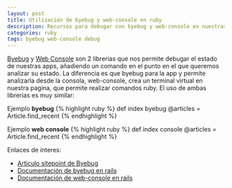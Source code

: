 ```yaml
---
layout: post
title: Utilización de byebug y web-console en ruby
description: Recursos para debugar con byebug y web-console en nuestras apps
categories: ruby
tags: byebug web-console debug
---
```


[Byebug](https://github.com/deivid-rodriguez/byebug) y [Web Console](https://github.com/rails/web-console) son 2 librerias que nos permite debugar el estado de nuestras apps, añadiendo un comando en el punto en el que queremos analizar su estado. La diferencia es que byebug para la app y permite analizarla desde la consola, web-console, crea un terminal virtual en nuestra pagina, que permite realizar comandos ruby. El uso de ambas librerias es muy similar:

Ejemplo **byebug**
{% highlight ruby %}
def index
  byebug
  @articles = Article.find_recent
{% endhighlight %}  

Ejemplo **web console**
{% highlight ruby %}
def index
  console
  @articles = Article.find_recent
{% endhighlight %}  

Enlaces de interes:

* [Articulo sitepoint de Byebug](https://www.sitepoint.com/the-ins-and-outs-of-debugging-ruby-with-byebug/)
* [Documentación de byebug en rails](http://guides.rubyonrails.org/debugging_rails_applications.html#debugging-with-the-byebug-gem)
* [Documentación de web-console en rails](http://guides.rubyonrails.org/debugging_rails_applications.html#debugging-with-the-web-console-gem)